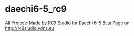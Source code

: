 # daechi6-5_rc9
All Projects Made by RC9 Studio for Daechi 6-5
Beta Page on http://rc9studio.ydns.eu